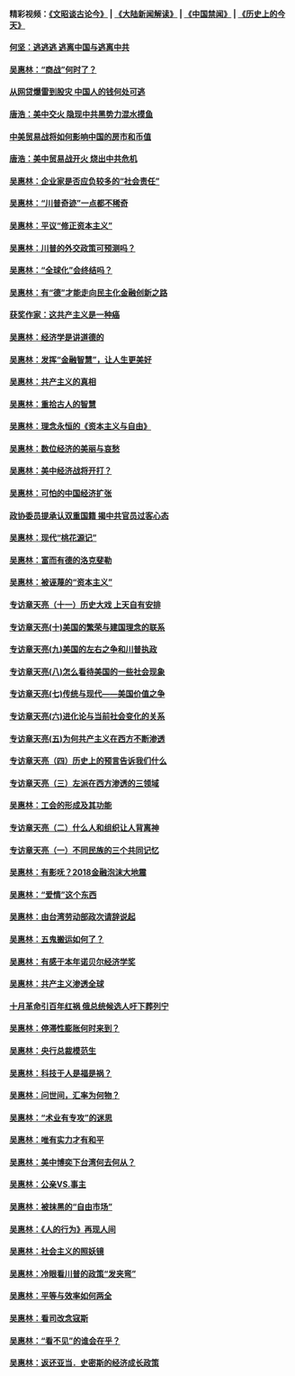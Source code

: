 #### 精彩视频：[《文昭谈古论今》](https://github.com/gfw-breaker/wenzhao/blob/master/README.md?t=11220932) | [《大陆新闻解读》](https://github.com/gfw-breaker/ntdtv-comedy/blob/master/README.md?t=11220932) | [《中国禁闻》](https://github.com/gfw-breaker/ntdtv-news/blob/master/README.md?t=11220932) | [《历史上的今天》](https://github.com/gfw-breaker/today-in-history/blob/master/README.md?t=11220932) 

#### [何坚：逃逃逃 逃离中国与逃离中共](../pages/nsc423/n10592891.md?t=11220932) 

#### [吴惠林：“商战”何时了？](../pages/nsc423/n10573558.md?t=11220932) 

#### [从网贷爆雷到股灾 中国人的钱何处可逃](../pages/nsc423/n10572800.md?t=11220932) 

#### [唐浩：美中交火 隐现中共黑势力混水摸鱼](../pages/nsc423/n10544040.md?t=11220932) 

#### [中美贸易战将如何影响中国的房市和币值](../pages/nsc423/n10543697.md?t=11220932) 

#### [唐浩：美中贸易战开火 烧出中共危机](../pages/nsc423/n10540126.md?t=11220932) 

#### [吴惠林：企业家是否应负较多的“社会责任”](../pages/nsc423/n10535022.md?t=11220932) 

#### [吴惠林：“川普奇迹”一点都不稀奇](../pages/nsc423/n10512808.md?t=11220932) 

#### [吴惠林：平议“修正资本主义”](../pages/nsc423/n10495724.md?t=11220932) 

#### [吴惠林：川普的外交政策可预测吗？](../pages/nsc423/n10462387.md?t=11220932) 

#### [吴惠林：“全球化”会终结吗？](../pages/nsc423/n10452838.md?t=11220932) 

#### [吴惠林：有“德”才能走向民主化金融创新之路](../pages/nsc423/n10432292.md?t=11220932) 

#### [获奖作家：这共产主义是一种癌](../pages/nsc423/n10431541.md?t=11220932) 

#### [吴惠林：经济学是讲道德的](../pages/nsc423/n10398014.md?t=11220932) 

#### [吴惠林：发挥“金融智慧”，让人生更美好](../pages/nsc423/n10375019.md?t=11220932) 

#### [吴惠林：共产主义的真相](../pages/nsc423/n10351394.md?t=11220932) 

#### [吴惠林：重拾古人的智慧](../pages/nsc423/n10337691.md?t=11220932) 

#### [吴惠林：理念永恒的《资本主义与自由》](../pages/nsc423/n10316274.md?t=11220932) 

#### [吴惠林：数位经济的美丽与哀愁](../pages/nsc423/n10292946.md?t=11220932) 

#### [吴惠林：美中经济战将开打？](../pages/nsc423/n10258825.md?t=11220932) 

#### [吴惠林：可怕的中国经济扩张](../pages/nsc423/n10219147.md?t=11220932) 

#### [政协委员提承认双重国籍 揭中共官员过客心态](../pages/nsc423/n10208809.md?t=11220932) 

#### [吴惠林：现代“桃花源记”](../pages/nsc423/n10185234.md?t=11220932) 

#### [吴惠林：富而有德的洛克斐勒](../pages/nsc423/n10142264.md?t=11220932) 

#### [吴惠林：被诬蔑的“资本主义”](../pages/nsc423/n10124816.md?t=11220932) 

#### [专访章天亮（十一）历史大戏 上天自有安排](../pages/nsc423/n10094905.md?t=11220932) 

#### [专访章天亮(十)美国的繁荣与建国理念的联系](../pages/nsc423/n10094899.md?t=11220932) 

#### [专访章天亮(九)美国的左右之争和川普执政](../pages/nsc423/n10094889.md?t=11220932) 

#### [专访章天亮(八)怎么看待美国的一些社会现象](../pages/nsc423/n10094857.md?t=11220932) 

#### [专访章天亮(七)传统与现代——美国价值之争](../pages/nsc423/n10093140.md?t=11220932) 

#### [专访章天亮(六)进化论与当前社会变化的关系](../pages/nsc423/n10092036.md?t=11220932) 

#### [专访章天亮(五)为何共产主义在西方不断渗透](../pages/nsc423/n10083620.md?t=11220932) 

#### [专访章天亮（四）历史上的预言告诉我们什么](../pages/nsc423/n10083606.md?t=11220932) 

#### [专访章天亮（三）左派在西方渗透的三领域](../pages/nsc423/n10081115.md?t=11220932) 

#### [吴惠林：工会的形成及其功能](../pages/nsc423/n10080633.md?t=11220932) 

#### [专访章天亮（二）什么人和组织让人背离神](../pages/nsc423/n10076637.md?t=11220932) 

#### [专访章天亮（一）不同民族的三个共同记忆](../pages/nsc423/n10074188.md?t=11220932) 

#### [吴惠林：有影呒？2018金融泡沫大地震](../pages/nsc423/n10040534.md?t=11220932) 

#### [吴惠林：“爱情”这个东西](../pages/nsc423/n10019423.md?t=11220932) 

#### [吴惠林：由台湾劳动部政次请辞说起](../pages/nsc423/n9979679.md?t=11220932) 

#### [吴惠林：五鬼搬运如何了？](../pages/nsc423/n9925338.md?t=11220932) 

#### [吴惠林：有感于本年诺贝尔经济学奖](../pages/nsc423/n9871883.md?t=11220932) 

#### [吴惠林：共产主义渗透全球](../pages/nsc423/n9812748.md?t=11220932) 

#### [十月革命引百年红祸 俄总统候选人吁下葬列宁](../pages/nsc423/n9810182.md?t=11220932) 

#### [吴惠林：停滞性膨胀何时来到？](../pages/nsc423/n9764136.md?t=11220932) 

#### [吴惠林：央行总裁模范生](../pages/nsc423/n9728134.md?t=11220932) 

#### [吴惠林：科技于人是福是祸？](../pages/nsc423/n9672982.md?t=11220932) 

#### [吴惠林：问世间，汇率为何物？](../pages/nsc423/n9621788.md?t=11220932) 

#### [吴惠林：“术业有专攻”的迷思](../pages/nsc423/n9580363.md?t=11220932) 

#### [吴惠林：唯有实力才有和平](../pages/nsc423/n9529599.md?t=11220932) 

#### [吴惠林：美中博奕下台湾何去何从？](../pages/nsc423/n9483598.md?t=11220932) 

#### [吴惠林：公亲VS.事主](../pages/nsc423/n9425637.md?t=11220932) 

#### [吴惠林：被抹黑的“自由市场”](../pages/nsc423/n9351545.md?t=11220932) 

#### [吴惠林：《人的行为》再现人间](../pages/nsc423/n9296339.md?t=11220932) 

#### [吴惠林：社会主义的照妖镜](../pages/nsc423/n9243460.md?t=11220932) 

#### [吴惠林：冷眼看川普的政策“发夹弯”](../pages/nsc423/n9120684.md?t=11220932) 

#### [吴惠林：平等与效率如何两全](../pages/nsc423/n9075430.md?t=11220932) 

#### [吴惠林：看司改念寇斯](../pages/nsc423/n9024915.md?t=11220932) 

#### [吴惠林：“看不见”的谁会在乎？](../pages/nsc423/n8977488.md?t=11220932) 

#### [吴惠林：返还亚当．史密斯的经济成长政策](../pages/nsc423/n8931896.md?t=11220932) 

